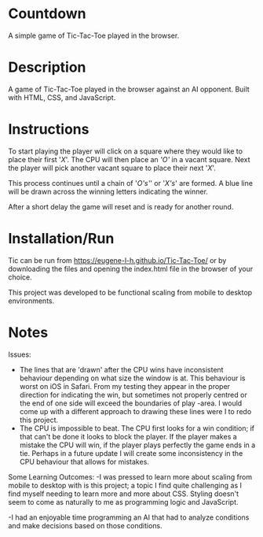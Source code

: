 # Countdown
A simple game of Tic-Tac-Toe played in the browser.

# Description
A game of Tic-Tac-Toe played in the browser against an AI opponent. Built with
HTML, CSS, and JavaScript.

# Instructions
To start playing the player will click on a square where they would like to place their
first '*X*'. The CPU will then place an *'O'* in a vacant square. Next the
player will pick another vacant square to place their next '*X*'.

This process continues until a chain of '*O's'*' or '*X's*' are formed. A blue
line will be drawn across the winning letters indicating the winner.

After a short delay the game will reset and is ready for another round.

# Installation/Run
Tic can be run from https://eugene-l-h.github.io/Tic-Tac-Toe/ or by
downloading the files and opening the index.html file in the browser of your
choice. 

This project was developed to be functional scaling from mobile to desktop
environments. 

# Notes
Issues: 
- The lines that are 'drawn' after the CPU wins have inconsistent behaviour
  depending on what size the window is at. This behaviour is worst on iOS in
  Safari. 
    From my testing they appear in the proper direction for indicating the win,
  but sometimes not properly centred or the end of one side will exceed the boundaries of play -area.
    I would come up with a different approach to drawing these lines were I to
  redo this project.
- The CPU is impossible to beat. The CPU first looks for a win condition; if that
  can't be done it looks to block the player. If the player makes a mistake the
  CPU will win, if the player plays perfectly the game ends in a tie.
    Perhaps in a future update I will create some inconsistency in the CPU
  behaviour that allows for mistakes.

Some Learning Outcomes:
-I was pressed to learn more about scaling from mobile to desktop with is this
project; a topic I find quite challenging as I find myself needing to learn more
and more about CSS. Styling doesn't seem to come as naturally to me as
programming logic and JavaScript.

-I had an enjoyable time programming an AI that had to analyze conditions and make
decisions based on those conditions. 
